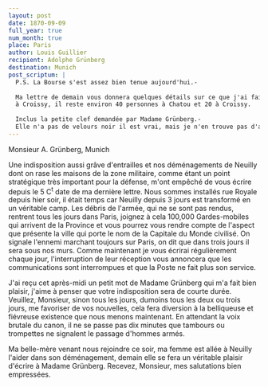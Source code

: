 ```yaml
---
layout: post
date: 1870-09-09
full_year: true
num_month: true
place: Paris
author: Louis Guillier
recipient: Adolphe Grünberg
destination: Munich
post_scriptum: |
  P.S. La Bourse s'est assez bien tenue aujourd'hui.-
  
  Ma lettre de demain vous donnera quelques détails sur ce que j'ai fait faire
  à Croissy, il reste environ 40 personnes à Chatou et 20 à Croissy.
  
  Inclus la petite clef demandée par Madame Grünberg.-
  Elle n'a pas de velours noir il est vrai, mais je n'en trouve pas d'autre.
---
```


Monsieur A. Grünberg, Munich

Une indisposition aussi grâve d'entrailles et nos déménagements de Neuilly dont
on rase les maisons de la zone militaire, comme étant un point stratégique très
important pour la défense, m'ont empêché de vous écrire depuis le 5 C<sup>t</sup> date
de ma dernière lettre. Nous sommes installés rue Royale depuis hier soir, il
était temps car Neuilly depuis 3 jours est transformé en un véritable camp. Les
débris de l'armée, qui ne se sont pas rendus, rentrent tous les jours dans
Paris, joignez à cela 100,000 Gardes-mobiles qui arrivent de la Province et
vous pourrez vous rendre compte de l'aspect que présente la ville qui porte le
nom de la Capitale du Monde civilisé. On signale l'ennemi marchant toujours sur
Paris, on dit que dans trois jours il sera sous nos murs. Comme maintenant je
vous écrirai régulièrement chaque jour, l'interruption de leur réception vous
annoncera que les communications sont interrompues et que la Poste ne fait plus
son service.

J'ai reçu cet après-midi un petit mot de Madame Grünberg qui m'a fait bien
plaisir, j'aime à penser que votre indisposition sera de courte durée.
Veuillez, Monsieur, sinon tous les jours, dumoins tous les deux ou trois jours,
me favoriser de vos nouvelles, cela fera diversion à la belliqueuse et
fiévreuse existence que nous menons maintenant. En attendant la voix brutale du
canon, il ne se passe pas dix minutes que tambours ou trompettes ne signalent
le passage d'hommes armés.

Ma belle-mère venant nous rejoindre ce soir, ma femme est allée à Neuilly
l'aider dans son déménagement, demain elle se fera un véritable plaisir
d'écrire à Madame Grünberg. Recevez, Monsieur, mes salutations bien empressées.

